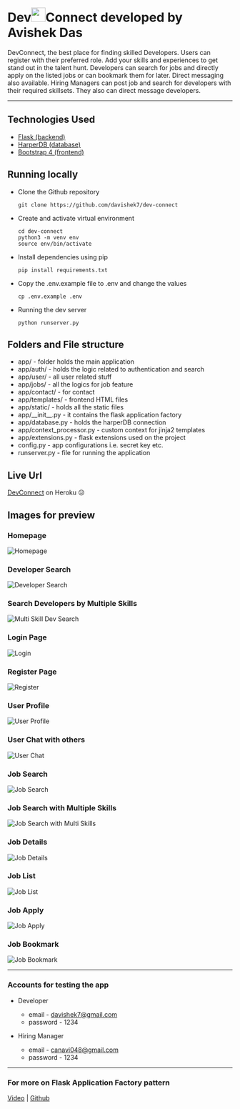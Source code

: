 # Dev<img src="https://raw.githubusercontent.com/FortAwesome/Font-Awesome/6.x/svgs/solid/link.svg" style="color:red" width="32">Connect developed by Avishek Das

DevConnect, the best place for finding skilled Developers. Users can register with their preferred role. Add your skills and experiences to get stand out in the talent hunt. Developers can search for jobs and directly apply on the listed jobs or can bookmark them for later. Direct messaging also available. Hiring Managers can post job and search for developers with their required skillsets. They also can direct message developers. 
***

## Technologies Used
+ [Flask (backend)](https://flask.palletsprojects.com/en/2.2.x/)
+ [HarperDB (database)](https://harperdb.io/)
+ [Bootstrap 4 (frontend)](https://getbootstrap.com/docs/4.6/getting-started/introduction/)

## Running locally

* Clone the Github repository

      git clone https://github.com/davishek7/dev-connect

* Create and activate virtual environment

      cd dev-connect
      python3 -m venv env
      source env/bin/activate

* Install dependencies using pip

      pip install requirements.txt

* Copy the .env.example file to .env and change the values

      cp .env.example .env

* Running the dev server

      python runserver.py


## Folders and File structure

+ app/ - folder holds the main application
+ app/auth/ - holds the logic related to authentication and search
+ app/user/ - all user related stuff
+ app/jobs/ - all the logics for job feature
+ app/contact/ - for contact
+ app/templates/ - frontend HTML files
+ app/static/ - holds all the static files
+ app/\_\_init__.py - it contains the flask application factory
+ app/database.py - holds the harperDB connection
+ app/context_processor.py - custom context for jinja2 templates
+ app/extensions.py - flask extensions used on the project
+ config.py - app configurations i.e. secret key etc.
+ runserver.py - file for running the application

## Live Url

[DevConnect](https://dev-connect-flask.herokuapp.com/) on Heroku 😒

## Images for preview

### Homepage
![Homepage](/assets/images/home_screen.png)

### Developer Search
![Developer Search](/assets/images/dev_search.png)

### Search Developers by Multiple Skills
![Multi Skill Dev Search](/assets/images/multi_dev_search.png)

### Login Page
![Login](/assets/images/login.png)

### Register Page
![Register](/assets/images/register.png)

### User Profile
![User Profile](/assets/images/user_profile.png)

### User Chat with others
![User Chat](/assets/images/user_chat.png)

### Job Search
![Job Search](/assets/images/job_search.png)

### Job Search with Multiple Skills
![Job Search with Multi Skills](/assets/images/multi_job_search.png)

### Job Details
![Job Details](/assets/images/job_details.png)

### Job List
![Job List](/assets/images/job_list.png)

### Job Apply
![Job Apply](/assets/images/job_apply.png)

### Job Bookmark
![Job Bookmark](/assets/images/job_bookmark.png)

***

### Accounts for testing the app

+ Developer
    - email - davishek7@gmail.com
    - password - 1234

+ Hiring Manager
    - email - canavi048@gmail.com
    - password - 1234
---

### For more on Flask Application Factory pattern

[Video](https://youtu.be/EdPutNyIHRw) | [Github](https://github.com/davishek7/flask-application-factory)